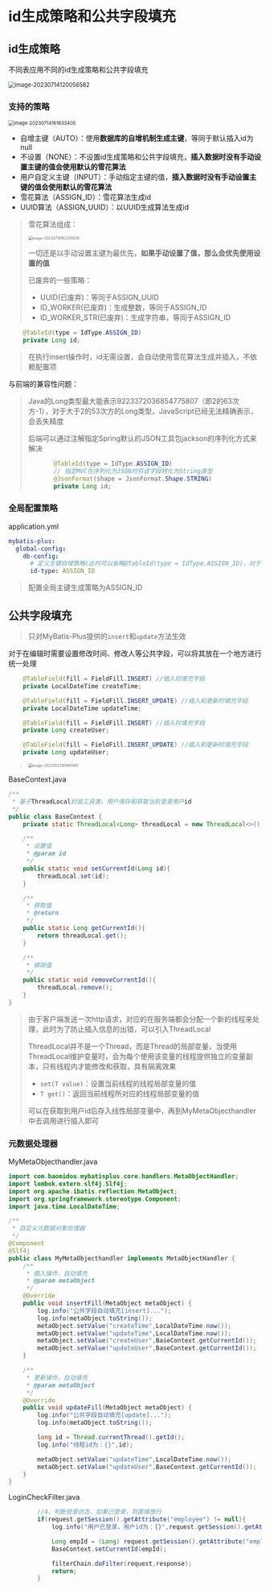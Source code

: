 # id生成策略和公共字段填充

## id生成策略

不同表应用不同的id生成策略和公共字段填充

<img src="img/4.id生成策略和公共字段填充/image-20230714120056582.png" alt="image-20230714120056582" style="zoom: 80%;" />

### 支持的策略

<img src="img/4.id生成策略和公共字段填充/image-20230714161633405.png" alt="image-20230714161633405" style="zoom:67%;" />

- 自增主键（AUTO）：使用**数据库的自增机制生成主键**，等同于默认插入id为null
- 不设置（NONE）：不设置id生成策略和公共字段填充，**插入数据时没有手动设置主键的值会使用默认的雪花算法**
- 用户自定义主键（INPUT）：手动指定主键的值，**插入数据时没有手动设置主键的值会使用默认的雪花算法**
- 雪花算法（ASSIGN_ID）：雪花算法生成id
- UUID算法（ASSIGN_UUID）：以UUID生成算法生成id

> 雪花算法组成：
>
> <img src="img/4.id生成策略和公共字段填充/image-20230714163245638.png" alt="image-20230714163245638" style="zoom: 50%;" />
>
> 一切还是以手动设置主键为最优先，**如果手动设置了值，那么会优先使用设置的值**
>
> 已废弃的一些策略：
>
> - UUID(已废弃)：等同于ASSIGN_UUID
> - ID_WORKER(已废弃)：生成整数，等同于ASSIGN_ID
> - ID_WORKER_STR(已废弃)：生成字符串，等同于ASSIGN_ID

```java
    @TableId(type = IdType.ASSIGN_ID)
    private Long id;
```

> 在执行insert操作时，id无需设置，会自动使用雪花算法生成并插入，不依赖配置项

与前端的兼容性问题：

> Java的Long类型最大能表示9223372036854775807（即2的63次方-1），对于大于2的53次方的Long类型，JavaScript已经无法精确表示，会丢失精度
>
> 后端可以通过注解指定Spring默认的JSON工具包jackson的序列化方式来解决
>
> ```java
>        @TableId(type = IdType.ASSIGN_ID)
>        // 指定MVC在序列化为JSON时将该字段转化为String类型
>        @JsonFormat(shape = JsonFormat.Shape.STRING)
>        private Long id;
> ```

### 全局配置策略

application.yml

```yaml
mybatis-plus:
  global-config:
    db-config:
      # 定义主键自增策略(此时可以省略@TableId(type = IdType.ASSIGN_ID)，对于名称为id的属性就会自动填充)
      id-type: ASSIGN_ID
```

> 配置全局主键生成策略为ASSIGN_ID

## 公共字段填充

> 只对MyBatis-Plus提供的`insert`和`update`方法生效

对于在编辑时需要设置修改时间、修改人等公共字段，可以将其放在一个地方进行统一处理

```java
    @TableField(fill = FieldFill.INSERT) //插入时填充字段
    private LocalDateTime createTime;

    @TableField(fill = FieldFill.INSERT_UPDATE) //插入和更新时填充字段
    private LocalDateTime updateTime;

    @TableField(fill = FieldFill.INSERT) //插入时填充字段
    private Long createUser;

    @TableField(fill = FieldFill.INSERT_UPDATE) //插入和更新时填充字段
    private Long updateUser;
```

> <img src="img/4.id生成策略和公共字段填充/image-20230523161841497.png" alt="image-20230523161841497" style="zoom:50%;" />

BaseContext.java

```java
/**
 * 基于ThreadLocal封装工具类，用户保存和获取当前登录用户id
 */
public class BaseContext {
    private static ThreadLocal<Long> threadLocal = new ThreadLocal<>();

    /**
     * 设置值
     * @param id
     */
    public static void setCurrentId(Long id){
        threadLocal.set(id);
    }

    /**
     * 获取值
     * @return
     */
    public static Long getCurrentId(){
        return threadLocal.get();
    }

    /**
     * 移除值
     */
    public static void removeCurrentId(){
        threadLocal.remove();
    }
}
```

> 由于客户端发送一次http请求，对应的在服务端都会分配一个新的线程来处理，此时为了防止插入信息的出错，可以引入ThreadLocal
>
> ThreadLocal并不是一个Thread，而是Thread的局部变量，当使用ThreadLocal维护变量时，会为每个使用该变量的线程提供独立的变量副本，只有线程内才能修改和获取，具有隔离效果
>
> - `set(T value)`：设置当前线程的线程局部变量的值
> - `T get()`：返回当前线程所对应的线程局部变量的值
>
> 可以在获取到用户id后存入线性局部变量中，再到MyMetaObjecthandler中去调用进行插入即可

### 元数据处理器

MyMetaObjecthandler.java

```java
import com.baomidou.mybatisplus.core.handlers.MetaObjectHandler;
import lombok.extern.slf4j.Slf4j;
import org.apache.ibatis.reflection.MetaObject;
import org.springframework.stereotype.Component;
import java.time.LocalDateTime;

/**
 * 自定义元数据对象处理器
 */
@Component
@Slf4j
public class MyMetaObjecthandler implements MetaObjectHandler {
    /**
     * 插入操作，自动填充
     * @param metaObject
     */
    @Override
    public void insertFill(MetaObject metaObject) {
        log.info("公共字段自动填充[insert]...");
        log.info(metaObject.toString());
        metaObject.setValue("createTime",LocalDateTime.now());
        metaObject.setValue("updateTime",LocalDateTime.now());
        metaObject.setValue("createUser",BaseContext.getCurrentId());
        metaObject.setValue("updateUser",BaseContext.getCurrentId());
    }

    /**
     * 更新操作，自动填充
     * @param metaObject
     */
    @Override
    public void updateFill(MetaObject metaObject) {
        log.info("公共字段自动填充[update]...");
        log.info(metaObject.toString());

        long id = Thread.currentThread().getId();
        log.info("线程id为：{}",id);

        metaObject.setValue("updateTime",LocalDateTime.now());
        metaObject.setValue("updateUser",BaseContext.getCurrentId());
    }
}
```

LoginCheckFilter.java

```java
        //4、判断登录状态，如果已登录，则直接放行
        if(request.getSession().getAttribute("employee") != null){
            log.info("用户已登录，用户id为：{}",request.getSession().getAttribute("employee"));

            Long empId = (Long) request.getSession().getAttribute("employee");
            BaseContext.setCurrentId(empId);

            filterChain.doFilter(request,response);
            return;
        }
```

